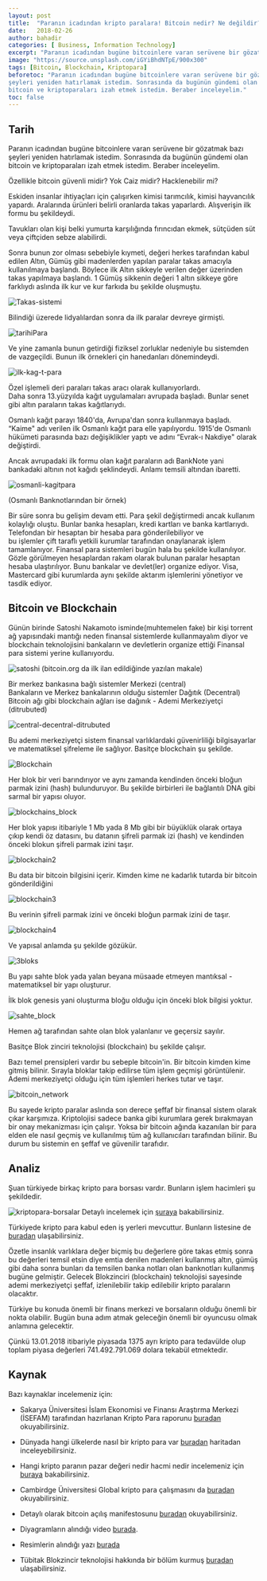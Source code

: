 ```yaml
---
layout: post
title:  "Paranın icadından kripto paralara! Bitcoin nedir? Ne değildir?"
date:   2018-02-26
author: bahadir
categories: [ Business, Information Technology]
excerpt: "Paranın icadından bugüne bitcoinlere varan serüvene bir gözatmak..."
image: "https://source.unsplash.com/iGYiBhdNTpE/900x300" 
tags: [Bitcoin, Blockchain, Kriptopara]
beforetoc: "Paranın icadından bugüne bitcoinlere varan serüvene bir gözatmak bazı
şeyleri yeniden hatırlamak istedim. Sonrasında da bugünün gündemi olan
bitcoin ve kriptoparaları izah etmek istedim. Beraber inceleyelim."
toc: false
---
```


## Tarih

Paranın icadından bugüne bitcoinlere varan serüvene bir gözatmak bazı
şeyleri yeniden hatırlamak istedim. Sonrasında da bugünün gündemi olan
bitcoin ve kriptoparaları izah etmek istedim. Beraber inceleyelim.

Özellikle bitcoin güvenli midir? Yok Caiz midir? Hacklenebilir mi?

Eskiden insanlar ihtiyaçları için çalışırken kimisi tarımcılık, kimisi
hayvancılık yapardı. Aralarında ürünleri belirli oranlarda takas
yaparlardı. Alışverişin ilk formu bu şekildeydi.

Tavukları olan kişi belki yumurta karşılığında fırıncıdan ekmek,
sütçüden süt veya çiftçiden sebze alabilirdi.

Sonra bunun zor olması sebebiyle kıymeti, değeri herkes tarafından kabul
edilen Altın, Gümüş gibi madenlerden yapılan paralar takas amacıyla
kullanılmaya başlandı. Böylece ilk Altın sikkeyle verilen değer
üzerinden takas yapılmaya başlandı. 1 Gümüş sikkenin değeri 1 altın
sikkeye göre farklıydı aslında ilk kur ve kur farkıda bu şekilde
oluşmuştu.

![Takas-sistemi](https://raw.githubusercontent.com/bahadirdogru/bahadirdogru.com/master/assets/images/Takas-sistemi.jpg)

Bilindiği üzerede lidyalılardan sonra da ilk paralar devreye girmişti.

![tarihiPara](https://raw.githubusercontent.com/bahadirdogru/bahadirdogru.com/master/assets/images/tarihiPara.jpg)

Ve yine zamanla bunun getirdiği fiziksel zorluklar nedeniyle bu
sistemden de vazgeçildi. Bunun ilk örnekleri çin hanedanları
dönemindeydi.

![ilk-kag-t-para](https://raw.githubusercontent.com/bahadirdogru/bahadirdogru.com/master/assets/images/ilk-kag-t-para.jpg)

Özel işlemeli deri paraları takas aracı olarak kullanıyorlardı.\
 Daha sonra 13.yüzyılda kağıt uygulamaları avrupada başladı. Bunlar
senet gibi altın paraların takas kağıtlarıydı.

Osmanlı kağıt parayı 1840'da, Avrupa'dan sonra kullanmaya başladı.
“Kaime" adı verilen ilk Osmanlı kağıt para elle yapılıyordu. 1915'de
Osmanlı hükümeti parasında bazı değişiklikler yaptı ve adını “Evrak-ı
Nakdiye" olarak değiştirdi.

Ancak avrupadaki ilk formu olan kağıt paraların adı BankNote yani
bankadaki altının not kağıdı şeklindeydi. Anlamı temsili altından
ibaretti.

![osmanli-kagitpara](https://raw.githubusercontent.com/bahadirdogru/bahadirdogru.com/master/assets/images/osmanli-kagitpara.jpg)

(Osmanlı Banknotlarından bir örnek)

Bir süre sonra bu gelişim devam etti. Para şekil değiştirmedi ancak
kullanım kolaylığı oluştu. Bunlar banka hesapları, kredi kartları ve
banka kartlarıydı. Telefondan bir hesaptan bir hesaba para
gönderilebiliyor ve\
 bu işlemler çift taraflı yetkili kurumlar tarafından onaylanarak işlem
tamamlanıyor. Finansal para sistemleri bugün hala bu şekilde
kullanılıyor. Gözle görülmeyen hesaplardan rakam olarak bulunan paralar
hesaptan hesaba ulaştırılıyor. Bunu bankalar ve devlet(ler) organize
ediyor. Visa, Mastercard gibi kurumlarda aynı şekilde aktarım
işlemlerini yönetiyor ve tasdik ediyor.

## Bitcoin ve Blockchain

Günün birinde Satoshi Nakamoto isminde(muhtemelen fake) bir kişi torrent
ağ yapısındaki mantığı neden finansal sistemlerde kullanmayalım diyor ve
blockchain teknolojisini bankaların ve devletlerin organize ettiği
Finansal para sistemi yerine kullanıyordu.

![satoshi](https://raw.githubusercontent.com/bahadirdogru/bahadirdogru.com/master/assets/images/satoshi.png)
 (bitcoin.org da ilk ilan edildiğinde yazılan makale)

Bir merkez bankasına bağlı sistemler Merkezi (central)\
 Bankaların ve Merkez bankalarının olduğu sistemler Dağıtık (Decentral)\
 Bitcoin ağı gibi blockchain ağları ise dağınık - Ademi Merkeziyetçi
(ditrubuted)


![central-decentral-ditrubuted](https://raw.githubusercontent.com/bahadirdogru/bahadirdogru.com/master/assets/images/central-decentral-ditrubuted.jpg)

Bu ademi merkeziyetçi sistem finansal varlıklardaki güvenirliliği
bilgisayarlar ve matematiksel şifreleme ile sağlıyor. Basitçe blockchain
şu şekilde.

![Blockchain](https://raw.githubusercontent.com/bahadirdogru/bahadirdogru.com/master/assets/images/Blockchain.png)

Her blok bir veri barındırıyor ve aynı zamanda kendinden önceki bloğun
parmak izini (hash) bulunduruyor. Bu şekilde birbirleri ile bağlantılı
DNA gibi sarmal bir yapısı oluyor.

![blockchains\_block](https://raw.githubusercontent.com/bahadirdogru/bahadirdogru.com/master/assets/images/blockchains_block.png)

Her blok yapısı itibariyle 1 Mb yada 8 Mb gibi bir büyüklük olarak
ortaya çıkıp kendi öz datasını, bu datanın şifreli parmak izi (hash) ve
kendinden önceki blokun şifreli parmak izini taşır.


![blockchain2](https://raw.githubusercontent.com/bahadirdogru/bahadirdogru.com/master/assets/images/blockchain2.jpg)

Bu data bir bitcoin bilgisini içerir. Kimden kime ne kadarlık tutarda
bir bitcoin gönderildiğini

![blockchain3](https://raw.githubusercontent.com/bahadirdogru/bahadirdogru.com/master/assets/images/blockchain3.jpg)

Bu verinin şifreli parmak izini ve önceki bloğun parmak izini de taşır.

![blockchain4](https://raw.githubusercontent.com/bahadirdogru/bahadirdogru.com/master/assets/images/blockchain4.jpg)

Ve yapısal anlamda şu şekilde gözükür.

![3bloks](https://raw.githubusercontent.com/bahadirdogru/bahadirdogru.com/master/assets/images/3bloks.jpg)

Bu yapı sahte blok yada yalan beyana müsaade etmeyen mantıksal -
matematiksel bir yapı oluşturur.

İlk blok genesis yani oluşturma bloğu olduğu için önceki blok bilgisi
yoktur.

![sahte\_block](https://raw.githubusercontent.com/bahadirdogru/bahadirdogru.com/master/assets/images/sahte_block.jpg)

Hemen ağ tarafından sahte olan blok yalanlanır ve geçersiz sayılır.

Basitçe Blok zinciri teknolojisi (blockchain) bu şekilde çalışır.

Bazı temel prensipleri vardır bu sebeple bitcoin'in. Bir bitcoin kimden
kime gitmiş bilinir. Sırayla bloklar takip edilirse tüm işlem geçmişi
görüntülenir. Ademi merkeziyetçi olduğu için tüm işlemleri herkes tutar
ve taşır.

![bitcoin\_network](https://raw.githubusercontent.com/bahadirdogru/bahadirdogru.com/master/assets/images/bitcoin_network.jpg)

Bu sayede kripto paralar aslında son derece şeffaf bir finansal sistem
olarak çıkar karşımıza. Kriptolojisi sadece banka gibi kurumlara gerek
bırakmayan bir onay mekanizması için çalışır. Yoksa bir bitcoin ağında
kazanılan bir para elden ele nasıl geçmiş ve kullanılmış tüm ağ
kullanıcıları tarafından bilinir. Bu durum bu sistemin en şeffaf ve
güvenilir tarafıdır.

## Analiz

Şuan türkiyede birkaç kripto para borsası vardır. Bunların işlem
hacimleri şu şekildedir.

![kriptopara-borsalar](https://raw.githubusercontent.com/bahadirdogru/bahadirdogru.com/master/assets/images/kriptopara-borsalar.png)
Detaylı incelemek için
[şuraya](https://webrazzi.com/2017/10/31/turkiyenin-kripto-para-borsalarinin-hacmi-ne-kadar/)
bakabilirsiniz.

Türkiyede kripto para kabul eden iş yerleri mevcuttur. Bunların
listesine de
[buradan](http://www.kriptopara.org/turkiyede-bitcoin-kabul-eden-yerlerin-listesi/)
ulaşabilirsiniz.

Özetle insanlık varlıklara değer biçmiş bu değerlere göre takas etmiş
sonra bu değerleri temsil etsin diye emtia denilen madenleri kullanmış
altın, gümüş gibi daha sonra bunları da temsilen banka notları olan
banknotları kullanmış bugüne gelmiştir. Gelecek Blokzinciri (blockchain)
teknolojisi sayesinde ademi merkeziyetçi şeffaf, izlenilebilir takip
edilebilir kripto paraların olacaktır.

Türkiye bu konuda önemli bir finans merkezi ve borsaların olduğu önemli
bir nokta olabilir. Bugün buna adım atmak geleceğin önemli bir oyuncusu
olmak anlamına gelecektir.

Çünkü 13.01.2018 itibariyle piyasada 1375 ayrı kripto para tedavülde
olup toplam piyasa değerleri 741.492.791.069 dolara tekabül etmektedir.

## Kaynak

Bazı kaynaklar incelemeniz için:

-   Sakarya Üniversitesi İslam Ekonomisi ve Finansı Araştırma Merkezi
    (İSEFAM) tarafından hazırlanan Kripto Para raporunu
    [buradan](http://www.isefam.sakarya.edu.tr/wp-content/uploads/2018/01/Kripto-Para-Birimleri-ve-f%C4%B1khi-A%C3%A7%C4%B1dan-De%C4%9Ferlendirilmesi_son.pdf)
    okuyabilirsiniz.

-   Dünyada hangi ülkelerde nasıl bir kripto para var
    [buradan](http://coinmap.org/) haritadan inceleyebilirsiniz.

-   Hangi kripto paranın pazar değeri nedir hacmi nedir incelemeniz için
    [buraya](https://coinmarketcap.com/) bakabilirsiniz.

-   Cambirdge Üniversitesi Global kripto para çalışmasını da
    [buradan](https://www.jbs.cam.ac.uk/fileadmin/user_upload/research/centres/alternative-finance/downloads/2017-global-cryptocurrency-benchmarking-study.pdf)
    okuyabilirsiniz.

-   Detaylı olarak bitcoin açılış manifestosunu
    [buradan](https://bitcoin.org/bitcoin.pdf) okuyabilirsiniz.

-   Diyagramların alındığı video
    [burada](https://www.youtube.com/watch?v=SSo_EIwHSd4&t=1s).

-   Resimlerin alındığı yazı
    [burada](http://www.kidsbank.com.tr/content20/Paranin-Hikayesi)

-   Tübitak Blokzincir teknolojisi hakkında bir bölüm kurmuş
    [buradan](http://blokzincir.tubitak.gov.tr/) ulaşabilirsiniz.
